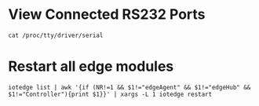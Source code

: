 # View Connected RS232 Ports
```shell
cat /proc/tty/driver/serial
```

# Restart all edge modules
```shell
iotedge list | awk '{if (NR!=1 && $1!="edgeAgent" && $1!="edgeHub" && $1!="Controller"){print $1}}' | xargs -L 1 iotedge restart
```